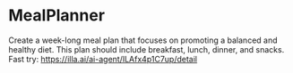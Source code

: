 # MealPlanner
Create a week-long meal plan that focuses on promoting a balanced and healthy diet. This plan should include breakfast, lunch, dinner, and snacks. 
Fast try: https://illa.ai/ai-agent/ILAfx4p1C7up/detail
